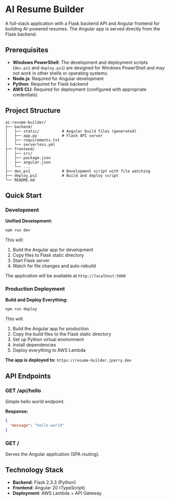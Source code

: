 # AI Resume Builder

A full-stack application with a Flask backend API and Angular frontend for building AI-powered resumes. The Angular app is served directly from the Flask backend.

## Prerequisites

- **Windows PowerShell**: The development and deployment scripts (`dev.ps1` and `deploy.ps1`) are designed for Windows PowerShell and may not work in other shells or operating systems.
- **Node.js**: Required for Angular development
- **Python**: Required for Flask backend
- **AWS CLI**: Required for deployment (configured with appropriate credentials)

## Project Structure

```
ai-resume-builder/
├── backend/
│   ├── static/          # Angular build files (generated)
│   ├── app.py           # Flask API server
│   ├── requirements.txt
│   └── serverless.yml
├── frontend/
│   ├── src/
│   ├── package.json
│   ├── angular.json
│   └── ...
├── dev.ps1              # Development script with file watching
├── deploy.ps1           # Build and deploy script
└── README.md
```

## Quick Start

### Development

**Unified Development:**
```bash
npm run dev
```
This will:
1. Build the Angular app for development
2. Copy files to Flask static directory
3. Start Flask server
4. Watch for file changes and auto-rebuild

The application will be available at `http://localhost:5000`

### Production Deployment

**Build and Deploy Everything:**
```bash
npm run deploy
```

This will:
1. Build the Angular app for production
2. Copy the build files to the Flask static directory
3. Set up Python virtual environment
4. Install dependencies
5. Deploy everything to AWS Lambda

**The app is deployed to:**
`https://resume-builder.jparry.dev`

## API Endpoints

### GET /api/hello
Simple hello world endpoint.

**Response:**
```json
{
  "message": "hello world"
}
```

### GET /
Serves the Angular application (SPA routing).

## Technology Stack

- **Backend**: Flask 2.3.3 (Python)
- **Frontend**: Angular 20 (TypeScript)
- **Deployment**: AWS Lambda + API Gateway
